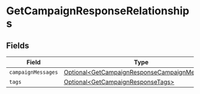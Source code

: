 # GetCampaignResponseRelationships


## Fields

| Field                                                                                                            | Type                                                                                                             | Required                                                                                                         | Description                                                                                                      |
| ---------------------------------------------------------------------------------------------------------------- | ---------------------------------------------------------------------------------------------------------------- | ---------------------------------------------------------------------------------------------------------------- | ---------------------------------------------------------------------------------------------------------------- |
| `campaignMessages`                                                                                               | [Optional\<GetCampaignResponseCampaignMessages>](../../models/components/GetCampaignResponseCampaignMessages.md) | :heavy_minus_sign:                                                                                               | N/A                                                                                                              |
| `tags`                                                                                                           | [Optional\<GetCampaignResponseTags>](../../models/components/GetCampaignResponseTags.md)                         | :heavy_minus_sign:                                                                                               | N/A                                                                                                              |